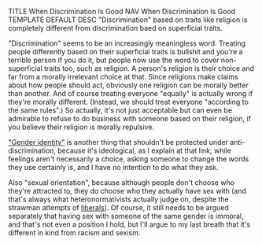 TITLE When Discrimination Is Good
NAV When Discrimination Is Good
TEMPLATE DEFAULT
DESC "Discrimination" based on traits like religion is completely different from discrimination baed on superficial traits.

"Discrimination" seems to be an increasingly meaningless word. Treating people differently based on their superficial traits is bullshit and you're a terrible person if you do it, but people now use the word to cover non-superficial traits too, such as religion. A person's religion is their choice and far from a morally irrelevant choice at that. Since religions make claims about how people should act, obviously one religion can be morally better than another. And of course treating everyone "equally" is actually wrong if they're morally different. (Instead, we should treat everyone "according to the same rules".) So actually, it's not just acceptable but can even be admirable to refuse to do business with someone based on their religion, if you believe their religion is morally repulsive.

["Gender identity"](gender) is another thing that shouldn't be protected under anti-discrimination, because it's ideological, as I explain at that link; while feelings aren't necessarily a choice, asking someone to change the words they use certainly is, and I have no intention to do what they ask.

Also "sexual orientation", because although people don't choose who they're attracted to, they do choose who they actually have sex with (and that's always what heteronormativists actually judge on, despite the strawman attempts of [liberals](left_right)). Of course, it still needs to be argued separately that having sex with someone of the same gender is immoral, and that's not even a position I hold, but I'll argue to my last breath that it's different in kind from racism and sexism.
